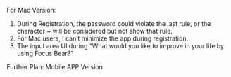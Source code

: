 For Mac Version:
1. During Registration, the password could violate the last rule, or the character ~ will be considered but not show that rule.
2. For Mac users, I can’t minimize the app during registration.
3. The input area UI during “What would you like to improve in your life by using Focus Bear?”

Further Plan:
Mobile APP Version